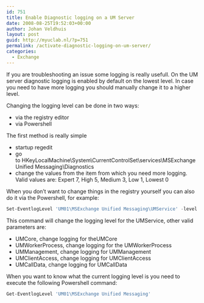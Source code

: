 ```yaml
---
id: 751
title: Enable Diagnostic logging on a UM Server
date: 2008-08-25T19:52:03+00:00
author: Johan Veldhuis
layout: post
guid: http://myuclab.nl/?p=751
permalink: /activate-diagnostic-logging-on-um-server/
categories:
  - Exchange
---
```

If you are troubleshooting an issue some logging is really usefull. On the UM server diagnostic logging is enabled by default on the lowest level. In case you need to have more logging you should manually change it to a higher level.

Changing the logging level can be done in two ways:

  * via the registry editor
  * via Powershell

The first method is really simple

  * startup regedit
  * go to HKeyLocalMachine\System\CurrentControlSet\services\MSExchange Unified Messaging\Diagnostics
  * change the values from the item from which you need more logging. Valid values are: Expert 7, High 5, Medium 3, Low 1, Lowest 0

When you don&#8217;t want to change things in the registry yourself you can also do it via the Powershell, for example:

```PowerShell  
Set-EventlogLevel 'UM01\MSExchange Unified Messaging\UMService' -level <Lowest | Low | Medium | High | Expert> 
```

This command will change the logging level for the UMService, other valid parameters are:

  * UMCore, change logging for theUMCore
  * UMWorkerProcess, change logging for the UMWorkerProcess
  * UMManagement, change logging for UMManagement
  * UMClientAccess, change logging for UMClientAccess
  * UMCallData, change logging for UMCallData

When you want to know what the current logging level is you need to execute the following Powershell command:

```PowerShell
Get-EventlogLevel 'UM01\MSExchange Unified Messaging'
```